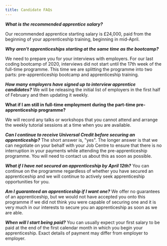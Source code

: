 ```yaml
---
title: Candidate FAQs
---
```


**_What is the recommended apprentice salary?_**

Our recommended apprentice starting salary is £24,000, paid from the beginning of your apprenticeship training, beginning in mid-April.

**_Why aren't apprenticeships starting at the same time as the bootcamp?_**

We need to prepare you for your interviews with employers. For our last coding bootcamp of 2020, interviews did not start until the 17th week of the full-time programme. This time we are splitting the programme into two parts: pre-apprenticeship bootcamp and apprenticeship training.

**_How many employers have signed up to interview apprentice candidates?_**
We will be releasing the initial list of employers in the first half of February and then updating it weekly.

**What if I am still in full-time employment during the part-time pre-apprenticeship programme?**

We will record any talks or workshops that you cannot attend and arrange the weekly tutorial sessions at a time when you are available.

**_Can I continue to receive Universal Credit before securing an apprenticeship?_**
The short answer is, "yes". The longer answer is that we can negotiate on your behalf with your Job Centre to ensure that there is no interruption in your payments while attending the pre-apprenticeship programme. You will need to contact us about this as soon as possible.

**_What if I have not secured an apprenticeship by April 12th?_**
You can continue on the programme regardless of whether you have secured an apprenticeship and we will continue to actively seek apprenticeship opportunities for you.

**_Am I guaranteed an apprenticeship if I want one?_**
We offer no guarantees of an apprenticeship, but we would not have accepted you onto this programme if we did not think you were capable of securing one and it is very much in our interests to secure you an apprenticeship as soon as we are able.

**_When will I start being paid?_**
You can usually expect your first salary to be paid at the end of the first calendar month in which you begin your apprenticeship. Exact details of payment may differ from employer to employer.
